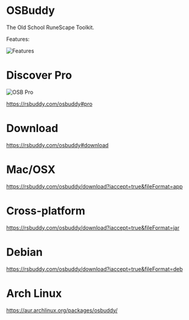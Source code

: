 # OSBuddy
The Old School RuneScape Toolkit.

Features:

![Features](https://im.ezgif.com/tmp/ezgif-1-d84decf031.gif "Features")
 
# Discover Pro

![OSB Pro](https://i.gyazo.com/6205feea43b4a32f430fd6b2682518b2.png "OSB Pro")

https://rsbuddy.com/osbuddy#pro

# Download
https://rsbuddy.com/osbuddy#download

# Mac/OSX

https://rsbuddy.com/osbuddy/download?iaccept=true&fileFormat=app

# Cross-platform

https://rsbuddy.com/osbuddy/download?iaccept=true&fileFormat=jar

# Debian

https://rsbuddy.com/osbuddy/download?iaccept=true&fileFormat=deb

# Arch Linux

https://aur.archlinux.org/packages/osbuddy/
